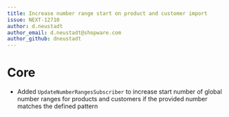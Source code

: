 ```yaml
---
title: Increase number range start on product and customer import
issue: NEXT-12710
author: d.neustadt
author_email: d.neustadt@shopware.com 
author_github: dneustadt
---
```

# Core
* Added `UpdateNumberRangesSubscriber` to increase start number of global number ranges for products and customers if the provided number matches the defined pattern
